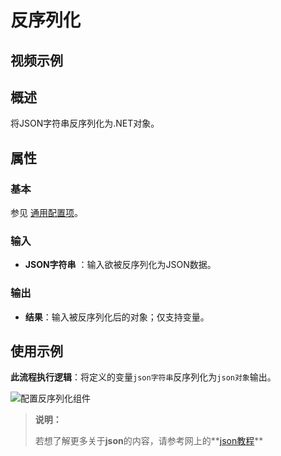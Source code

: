 # 反序列化

## 视频示例

## 概述

将JSON字符串反序列化为.NET对象。

## 属性

### 基本

参见 [通用配置项](../../Appendix/CommonConfigurationItems.md)。

### 输入

- **JSON字符串** ：输入欲被反序列化为JSON数据。

### 输出

- **结果**：输入被反序列化后的对象；仅支持变量。

## 使用示例

**此流程执行逻辑**：将定义的变量`json字符串`反序列化为`json对象`输出。

![配置反序列化组件](https://docimages.blob.core.chinacloudapi.cn/images/Activities/DeserializeObject3.png)

> **说明：**
>
> 若想了解更多关于**json**的内容，请参考网上的**[json教程](https://www.runoob.com/json/json-tutorial.html)**
